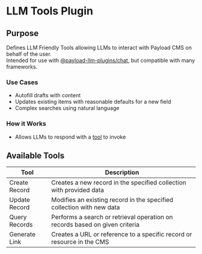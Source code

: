 # LLM Tools Plugin

## Purpose

Defines LLM Friendly Tools allowing LLMs to interact with Payload CMS on behalf of the user.  
Intended for use with [@payload-llm-plugins/chat](../chat/README.md), but compatible with many frameworks.

### Use Cases

- Autofill drafts with content
- Updates existing items with reasonable defaults for a new field
- Complex searches using natural language

### How it Works

- Allows LLMs to respond with a [tool](#available-tools) to invoke

## Available Tools

| Tool          | Description                                                                 |
|---------------|-----------------------------------------------------------------------------|
| Create Record | Creates a new record in the specified collection with provided data         |
| Update Record | Modifies an existing record in the specified collection with new data       |
| Query Records | Performs a search or retrieval operation on records based on given criteria |
| Generate Link | Creates a URL or reference to a specific record or resource in the CMS      |

